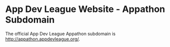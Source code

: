 # App Dev League Website - Appathon Subdomain

The official App Dev League Appathon subdomain is http://appathon.appdevleague.org/.
